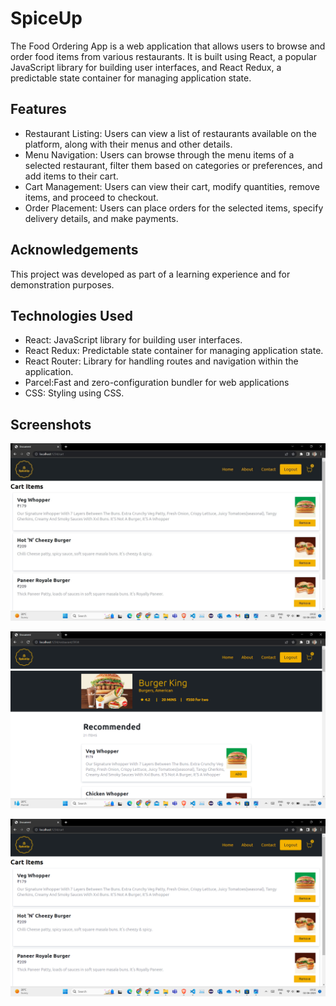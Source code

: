 # SpiceUp

The Food Ordering App is a web application that allows users to browse and order food items from various restaurants. It is built using React, a popular JavaScript library for building user interfaces, and React Redux, a predictable state container for managing application state.

## Features


- Restaurant Listing: Users can view a list of restaurants available on the platform, along with their menus and other details.
- Menu Navigation: Users can browse through the menu items of a selected restaurant, filter them based on categories or preferences, and add items to their cart.
- Cart Management: Users can view their cart, modify quantities, remove items, and proceed to checkout.
- Order Placement: Users can place orders for the selected items, specify delivery details, and make payments.

## Acknowledgements

This project was developed as part of a learning experience and for demonstration purposes.

## Technologies Used

- React: JavaScript library for building user interfaces.
- React Redux: Predictable state container for managing application state.
- React Router: Library for handling routes and navigation within the application.
- Parcel:Fast and zero-configuration bundler for web applications
- CSS: Styling using CSS.

## Screenshots



![](https://github.com/singh-anant/SpiceUp/blob/master/assets/Screenshot%20(281).jpg)

![](https://github.com/singh-anant/SpiceUp/blob/master/assets/Screenshot%20(280).png)

![](https://github.com/singh-anant/SpiceUp/blob/master/assets/Screenshot%20(281).png)

